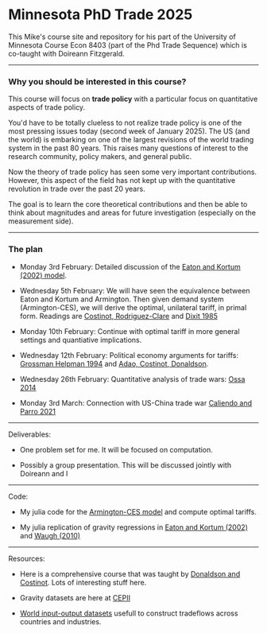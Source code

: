 # Minnesota PhD Trade 2025

This Mike's course site and repository for his part of the University of Minnesota Course Econ 8403 (part of the Phd Trade Sequence) which is co-taught with Doireann Fitzgerald.

---

### Why you should be interested in this course?

This course will focus on **trade policy** with a particular focus on quantitative aspects of trade policy. 

You'd have to be totally clueless to not realize trade policy is one of the most pressing issues today (second week of January 2025). The US (and the world) is embarking on one of the largest revisions of the world trading system in the past 80 years. This raises many questions of interest to the research community, policy makers, and general public. 

Now the theory of trade policy has seen some very important contributions. However, this aspect of the field has not kept up with the quantitative revolution in trade over the past 20 years. 

The goal is to learn the core theoretical contributions and then be able to think about magnitudes and areas for future investigation (especially on the measurement side).

---

### The plan

* Monday 3rd February: Detailed discussion of the [Eaton and Kortum (2002) model](./readings/EK-2002.pdf). 

* Wednesday 5th February: We will have seen the equivalence between Eaton and Kortum and Armington. Then given demand system (Armington-CES), we will derive the optimal, unilateral tariff, in primal form. Readings are [Costinot, Rodriguez-Clare](./readings/CRC_Handbook.pdf) and [Dixit 1985](./readings/dixit-1985.pdf)

* Monday 10th February: Continue with optimal tariff in more general settings and quantiative implications.

* Wednesday 12th February: Political economy arguments for tariffs: [Grossman Helpman 1994](https://www.jstor.org/stable/2118033) and [Adao, Costinot, Donaldson](https://www.nber.org/papers/w31798).

* Wednesday 26th February: Quantitative analysis of trade wars: [Ossa 2014](https://www.aeaweb.org/articles?id=10.1257/aer.104.12.4104)

* Monday 3rd March: Connection with US-China trade war [Caliendo and Parro 2021](https://www.nber.org/papers/w29051) 

---

Deliverables:

* One problem set for me. It will be focused on computation.

* Possibly a group presentation. This will be discussed jointly with Doireann and I 

---

Code:

* My julia code for the [Armington-CES model](https://github.com/mwaugh0328/julia-armington) and compute optimal tariffs.

* My julia replication of gravity regressions in [Eaton and Kortum (2002)](https://github.com/mwaugh0328/julia-eaton-kortum) and [Waugh (2010)](https://www.waugheconomics.com/uploads/2/2/5/6/22563786/sr435_itid.pdf) 

---

Resources:

* Here is a comprehensive course that was taught by [Donaldson and Costinot](https://dave-donaldson.com/teaching/#tab-id-1). Lots of interesting stuff here.

* Gravity datasets are here at [CEPII](https://www.cepii.fr/CEPII/en/bdd_modele/bdd_modele.asp)

* [World input-output datasets](https://www.rug.nl/ggdc/valuechain/wiod/?lang=en) usefull to construct tradeflows across countries and industries.




